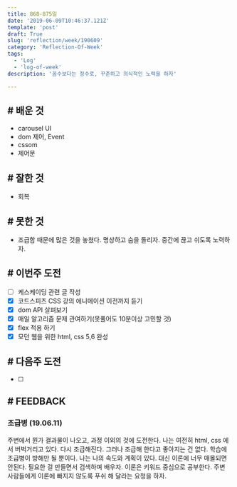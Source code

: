 ```yaml
---
title: 868-875일
date: '2019-06-09T10:46:37.121Z'
template: 'post'
draft: True
slug: 'reflection/week/190609'
category: 'Reflection-Of-Week'
tags:
  - 'Log'
  - 'log-of-week'
description: '꼼수보다는 정수로, 꾸준하고 의식적인 노력을 하자'

---
```

## # 배운 것

- carousel UI
- dom 제어, Event
- cssom 
- 제어문

## # 잘한 것

- 회복

## # 못한 것

- 조급함 때문에 많은 것을 놓쳤다. 명상하고 숨을 돌리자. 중간에 끊고 쉬도록 노력하자.

## # 이번주 도전

- [ ] 케스케이딩 관련 글 작성
- [x] 코드스피츠 CSS 강의 에니메이션 이전까지 듣기
- [x] dom API 살펴보기
- [x] 매일 알고리즘 문제 관여하기(못풀어도 10분이상 고민할 것)
- [x] flex 적용 하기
- [x] 모던 웹을 위한 html, css 5,6 완성 

## # 다음주 도전

- [ ] 

## # FEEDBACK

### 조급병 (19.06.11)

주변에서 뭔가 결과물이 나오고, 과정 이외의 것에 도전한다. 나는 여전히 html, css 에서 버벅거리고 있다. 다시 조급해진다. 그러나 조급해 한다고 좋아지는 건 없다. 학습에 조급병이 방해만 될 뿐이다. 나는 나의 속도와 계획이 있다. 대신 이론에 너무 매몰되면 안된다. 필요한 걸 만들면서 검색하며 배우자. 이론은 키워드 중심으로 공부한다. 주변 사람들에게 이론에 빠지지 않도록 푸쉬 해 달라는 요청을 하자. 

  